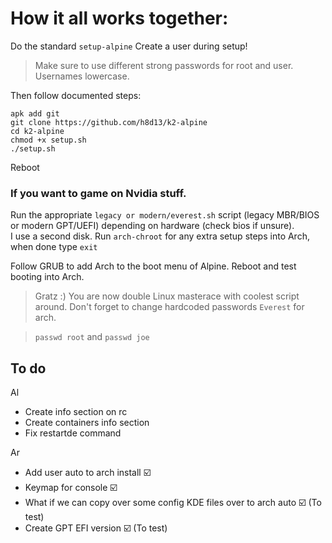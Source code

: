 # How it all works together:

Do the standard `setup-alpine`
Create a user during setup!
> Make sure to use different strong passwords for root and user. Usernames lowercase.

Then follow documented steps:
```
apk add git
git clone https://github.com/h8d13/k2-alpine
cd k2-alpine
chmod +x setup.sh
./setup.sh
```
Reboot

### If you want to game on Nvidia stuff. 
Run the appropriate `legacy or modern/everest.sh` script (legacy MBR/BIOS or modern GPT/UEFI) depending on hardware (check bios if unsure).  
I use a second disk. 
Run `arch-chroot` for any extra setup steps into Arch, when done type `exit`

Follow GRUB to add Arch to the boot menu of Alpine.
Reboot and test booting into Arch.

> Gratz :) You are now double Linux masterace with coolest script around. 
> Don't forget to change hardcoded passwords `Everest` for arch.

> `passwd root` and `passwd joe`


## To do

Al
- Create info section on rc
- Create containers info section
- Fix restartde command

Ar
- Add user auto to arch install ☑️
- Keymap for console ☑️
- What if we can copy over some config KDE files over to arch auto ☑️ (To test) 
- Create GPT EFI version ☑️ (To test) 


